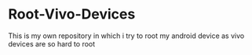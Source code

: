 # Root-Vivo-Devices
This is my own repository in which i try to root my android device as vivo devices are so hard to root 

